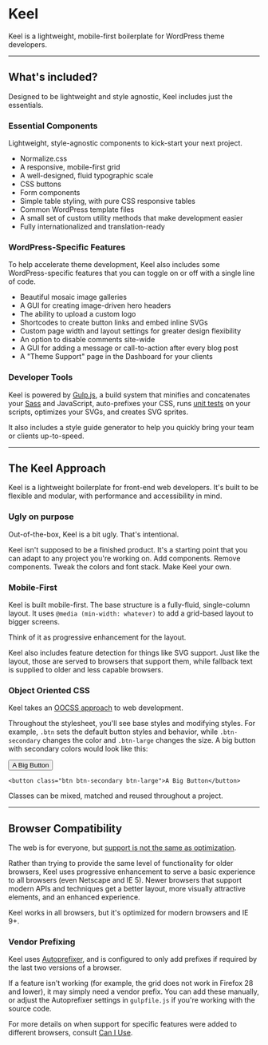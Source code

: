 # Keel

Keel is a lightweight, mobile-first boilerplate for WordPress theme developers.

<hr>

## What's included?

Designed to be lightweight and style agnostic, Keel includes just the essentials.

### Essential Components

Lightweight, style-agnostic components to kick-start your next project.

- Normalize.css
- A responsive, mobile-first grid
- A well-designed, fluid typographic scale
- CSS buttons
- Form components
- Simple table styling, with pure CSS responsive tables
- Common WordPress template files
- A small set of custom utility methods that make development easier
- Fully internationalized and translation-ready

### WordPress-Specific Features

To help accelerate theme development, Keel also includes some WordPress-specific features that you can toggle on or off with a single line of code.

- Beautiful mosaic image galleries
- A GUI for creating image-driven hero headers
- The ability to upload a custom logo
- Shortcodes to create button links and embed inline SVGs
- Custom page width and layout settings for greater design flexibility
- An option to disable comments site-wide
- A GUI for adding a message or call-to-action after every blog post
- A "Theme Support" page in the Dashboard for your clients

### Developer Tools

Keel is powered by [Gulp.js](http://gulpjs.com/), a build system that minifies and concatenates your [Sass](http://sass-lang.com/) and JavaScript, auto-prefixes your CSS, runs [unit tests](http://jasmine.github.io/) on your scripts, optimizes your SVGs, and creates SVG sprites.

It also includes a style guide generator to help you quickly bring your team or clients up-to-speed.

<hr>


## The Keel Approach

Keel is a lightweight boilerplate for front-end web developers. It's built to be flexible and modular, with performance and accessibility in mind.

### Ugly on purpose

Out-of-the-box, Keel is a bit ugly. That's intentional.

Keel isn't supposed to be a finished product. It's a starting point that you can adapt to any project you're working on. Add components. Remove components. Tweak the colors and font stack. Make Keel your own.


### Mobile-First

Keel is built mobile-first. The base structure is a fully-fluid, single-column layout. It uses `@media (min-width: whatever)` to add a grid-based layout to bigger screens.

Think of it as progressive enhancement for the layout.

Keel also includes feature detection for things like SVG support. Just like the layout, those are served to browsers that support them, while fallback text is supplied to older and less capable browsers.


### Object Oriented CSS

Keel takes an [OOCSS approach](http://www.slideshare.net/stubbornella/object-oriented-css) to web development.

Throughout the stylesheet, you'll see base styles and modifying styles. For example, `.btn` sets the default button styles and behavior, while `.btn-secondary` changes the color and `.btn-large` changes the size. A big button with secondary colors would look like this:

<button class="btn btn-secondary btn-large">A Big Button</button>

```markup
<button class="btn btn-secondary btn-large">A Big Button</button>
```

Classes can be mixed, matched and reused throughout a project.

<hr>


## Browser Compatibility

The web is for everyone, but [support is not the same as optimization](http://bradfrostweb.com/blog/mobile/support-vs-optimization/).

Rather than trying to provide the same level of functionality for older browsers, Keel uses progressive enhancement to serve a basic experience to all browsers (even Netscape and IE 5). Newer browsers that support modern APIs and techniques get a better layout, more visually attractive elements, and an enhanced experience.

Keel works in all browsers, but it's optimized for modern browsers and IE 9+.

### Vendor Prefixing

Keel uses [Autoprefixer](https://github.com/postcss/autoprefixer), and is configured to only add prefixes if required by the last two versions of a browser.

If a feature isn't working (for example, the grid does not work in Firefox 28 and lower), it may simply need a vendor prefix. You can add these manually, or adjust the Autoprefixer settings in `gulpfile.js` if you're working with the source code.

For more details on when support for specific features were added to different browsers, consult [Can I Use](http://caniuse.com/).